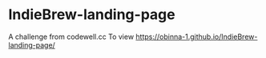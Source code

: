 # IndieBrew-landing-page
A challenge from codewell.cc
To view https://obinna-1.github.io/IndieBrew-landing-page/
